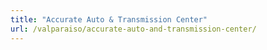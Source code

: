 ```yaml
---
title: "Accurate Auto & Transmission Center"
url: /valparaiso/accurate-auto-and-transmission-center/
---
```

